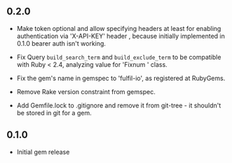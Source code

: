 ## 0.2.0

- Make token optional and allow specifying headers at least for enabling authentication via 'X-API-KEY' header
, because initially implemented in 0.1.0 bearer auth isn't working.

- Fix Query `build_search_term` and `build_exclude_term` to be compatible with Ruby < 2.4, analyzing value for 'Fixnum
' class.

- Fix the gem's name in gemspec to 'fulfil-io', as registered at RubyGems.

- Remove Rake version constraint from gemspec.

- Add Gemfile.lock to .gitignore and remove it from git-tree - it shouldn't be stored in git for a gem.

## 0.1.0

* Initial gem release
